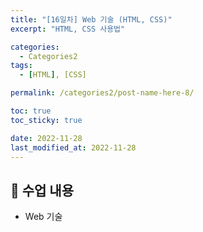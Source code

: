 ```yaml
---
title: "[16일차] Web 기술 (HTML, CSS)"
excerpt: "HTML, CSS 사용법"

categories:
  - Categories2
tags:
  - [HTML], [CSS]

permalink: /categories2/post-name-here-8/

toc: true
toc_sticky: true

date: 2022-11-28
last_modified_at: 2022-11-28
---
```


## 🦥 수업 내용

* Web 기술
